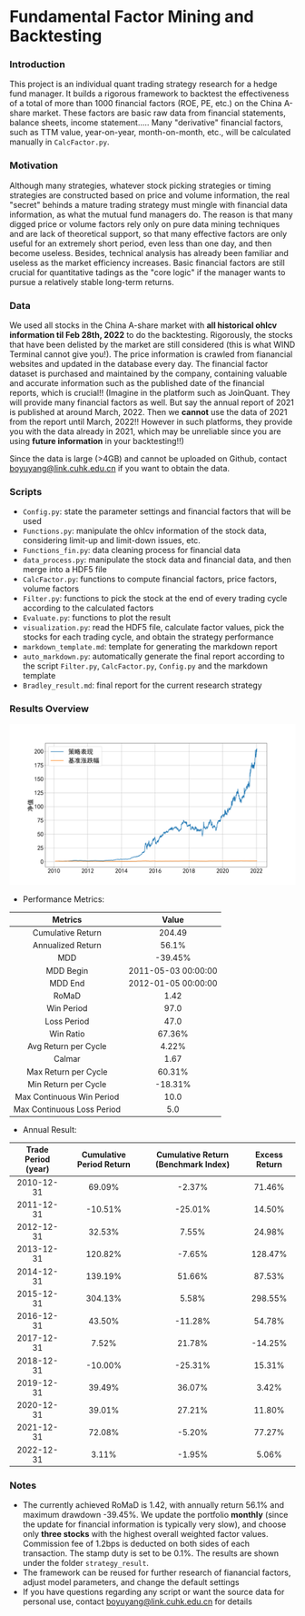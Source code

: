# Fundamental Factor Mining and Backtesting

### Introduction
This project is an individual quant trading strategy research for a hedge fund manager. It builds a rigorous framework to backtest the effectiveness of a total of more than 1000 financial factors (ROE, PE, etc.) on the China A-share market. These factors are basic raw data from financial statements, balance sheets, income statement..... Many "derivative" financial factors, such as TTM value, year-on-year, month-on-month, etc., will be calculated manually in `CalcFactor.py`.

### Motivation
Although many strategies, whatever stock picking strategies or timing strategies are constructed based on price and volume information, the real "secret" behinds a mature trading strategy must mingle with financial data information, as what the mutual fund managers do. The reason is that many digged price or volume factors rely only on pure data mining techniques and are lack of theoretical support, so that many effective factors are only useful for an extremely short period, even less than one day, and then become useless. Besides, technical analysis has already been familiar and useless as the market efficiency increases. Basic financial factors are still crucial for quantitative tadings as the "core logic" if the manager wants to pursue a relatively stable long-term returns.

### Data
We used all stocks in the China A-share market with **all historical ohlcv information til Feb 28th, 2022** to do the backtesting. Rigorously, the stocks that have been delisted by the market are still considered (this is what WIND Terminal cannot give you!). The price information is crawled from fianancial websites and updated in the database every day. The financial factor dataset is purchased and maintained by the company, containing valuable and accurate information such as the published date of the financial reports, which is crucial!! (Imagine in the platform such as JoinQuant. They will provide many financial factors as well. But say the annual report of 2021 is published at around March, 2022. Then we **cannot** use the data of 2021 from the report until March, 2022!! However in such platforms, they provide you with the data already in 2021, which may be unreliable since you are using **future information** in your backtesting!!)

Since the data is large (>4GB) and cannot be uploaded on Github, contact boyuyang@link.cuhk.edu.cn if you want to obtain the data.

### Scripts
- `Config.py`: state the parameter settings and financial factors that will be used
- `Functions.py`: manipulate the ohlcv information of the stock data, considering limit-up and limit-down issues, etc.
- `Functions_fin.py`: data cleaning process for financial data
- `data_process.py`: manipulate the stock data and financial data, and then merge into a HDF5 file
- `CalcFactor.py`: functions to compute financial factors, price factors, volume factors
- `Filter.py`: functions to pick the stock at the end of every trading cycle according to the calculated factors 
- `Evaluate.py`: functions to plot the result
- `visualization.py`: read the HDF5 file, calculate factor values, pick the stocks for each trading cycle, and obtain the strategy performance
- `markdown_template.md`: template for generating the markdown report
- `auto_markdown.py`: automatically generate the final report according to the script `Filter.py`, `CalcFactor.py`, `Config.py` and the markdown template
- `Bradley_result.md`: final report for the current research strategy

### Results Overview
<img src="./figures/strategy_M.png" width="800">

- Performance Metrics:

| Metrics                    | Value               |
|:--------------------------:|:-------------------:|
| Cumulative Return          | 204.49              |
| Annualized Return          | 56.1%               |
| MDD                        | -39.45%             |
| MDD Begin                  | 2011-05-03 00:00:00 |
| MDD End                    | 2012-01-05 00:00:00 |
| RoMaD                      | 1.42                |
| Win Period                 | 97.0                |
| Loss Period                | 47.0                |
| Win Ratio                  | 67.36%              |
| Avg Return per Cycle       | 4.22%               |
| Calmar                     | 1.67                |
| Max Return per Cycle       | 60.31%              |
| Min Return per Cycle       | -18.31%             |
| Max Continuous Win Period  | 10.0                |
| Max Continuous Loss Period | 5.0                 |

- Annual Result:

| Trade Period (year) | Cumulative Period Return | Cumulative Return (Benchmark Index) | Excess Return |
|:-------------------:|:------------------------:|:-----------------------------------:|:-------------:|
| 2010-12-31          | 69.09%                   | -2.37%                              | 71.46%        |
| 2011-12-31          | -10.51%                  | -25.01%                             | 14.50%        |
| 2012-12-31          | 32.53%                   | 7.55%                               | 24.98%        |
| 2013-12-31          | 120.82%                  | -7.65%                              | 128.47%       |
| 2014-12-31          | 139.19%                  | 51.66%                              | 87.53%        |
| 2015-12-31          | 304.13%                  | 5.58%                               | 298.55%       |
| 2016-12-31          | 43.50%                   | -11.28%                             | 54.78%        |
| 2017-12-31          | 7.52%                    | 21.78%                              | -14.25%       |
| 2018-12-31          | -10.00%                  | -25.31%                             | 15.31%        |
| 2019-12-31          | 39.49%                   | 36.07%                              | 3.42%         |
| 2020-12-31          | 39.01%                   | 27.21%                              | 11.80%        |
| 2021-12-31          | 72.08%                   | -5.20%                              | 77.27%        |
| 2022-12-31          | 3.11%                    | -1.95%                              | 5.06%         |




### Notes
- The currently achieved RoMaD is 1.42, with annually return 56.1\% and maximum drawdown -39.45\%. We update the portfolio **monthly** (since the update for financial information is typically very slow), and choose only **three stocks** with the highest overall weighted factor values. Commission fee of 1.2bps is deducted on both sides of each transaction. The stamp duty is set to be 0.1\%. The results are shown under the folder `strategy_result`.
- The framework can be reused for further research of fianancial factors, adjust model parameters, and change the default settings
- If you have questions regarding any script or want the source data for personal use, contact boyuyang@link.cuhk.edu.cn for details
